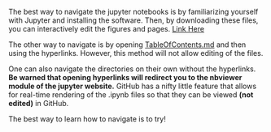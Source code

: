 The best way to navigate the jupyter notebooks is by familiarizing yourself with Jupyter and installing the software. Then, by downloading these files, you can interactively edit the figures and pages. [Link Here](http://jupyter.readthedocs.io/en/latest/install.html)

The other way to navigate is by opening [TableOfContents.md](TableOfContents.md) and then using the hyperlinks. However, this method will not allow editing of the files.

One can also navigate the directories on their own without the hyperlinks. **Be warned that opening hyperlinks will redirect you to the nbviewer module of the jupyter website.** GitHub has a nifty little feature that allows for real-time rendering of the .ipynb files so that they can be viewed **(not edited)** in GitHub.

The best way to learn how to navigate is to try!
